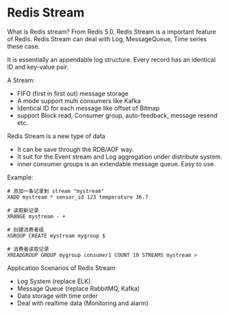 # Redis Stream

What is Redis stream? 
From Redis 5.0, Redis Stream is a important feature of Redis. Redis Stream can deal with Log, MessageQueue, Time series these case.

It is essentially an appendable log structure. Every record has an identical ID and key-value pair.

A Stream:

* FIFO (first in first out) message storage
* A mode support multi consumers like Kafka
* Identical ID for each message like offset of Bitmap
* support Block read, Consumer group, auto-feedback, message resend etc.

Redis Stream is a new type of data

* It can be save through the RDB/AOF way.
* It suit for the Event stream and Log aggregation under distribute system.
* inner consumer groups is an extendable message queue. Easy to use.

Example:
```shell
# 添加一条记录到 stream "mystream"
XADD mystream * sensor_id 123 temperature 36.7

# 读取新记录
XRANGE mystream - +

# 创建消费者组
XGROUP CREATE mystream mygroup $

# 消费者读取记录
XREADGROUP GROUP mygroup consumer1 COUNT 10 STREAMS mystream >

```

Application Scenarios of Redis Stream

* Log System (replace ELK)
* Message Queue (replace RabbitMQ, Kafka)
* Data storage with time order
* Deal with realtime data (Monitoring and alarm)

